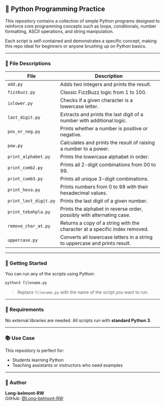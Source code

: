 ## 🐍 Python Programming Practice

This repository contains a collection of simple Python programs designed to reinforce core programming concepts such as loops, conditionals, number formatting, ASCII operations, and string manipulation.

Each script is self-contained and demonstrates a specific concept, making this repo ideal for beginners or anyone brushing up on Python basics.

---

### 📁 File Descriptions

| File                  | Description                                                                 |
| --------------------- | --------------------------------------------------------------------------- |
| `add.py`              | Adds two integers and prints the result.                                    |
| `fizzbuzz.py`         | Classic FizzBuzz logic from 1 to 100.                                       |
| `islower.py`          | Checks if a given character is a lowercase letter.                          |
| `last_digit.py`       | Extracts and prints the last digit of a number with additional logic.       |
| `pos_or_neg.py`       | Prints whether a number is positive or negative.                            |
| `pow.py`              | Calculates and prints the result of raising a number to a power.            |
| `print_alphabet.py`   | Prints the lowercase alphabet in order.                                     |
| `print_comb2.py`      | Prints all 2-digit combinations from 00 to 99.                              |
| `print_comb3.py`      | Prints all unique 3-digit combinations.                                     |
| `print_hexa.py`       | Prints numbers from 0 to 98 with their hexadecimal values.                  |
| `print_last_digit.py` | Prints the last digit of a given number.                                    |
| `print_tebahpla.py`   | Prints the alphabet in reverse order, possibly with alternating case.       |
| `remove_char_at.py`   | Returns a copy of a string with the character at a specific index removed.  |
| `uppercase.py`        | Converts all lowercase letters in a string to uppercase and prints result.  |

---

### 🚀 Getting Started

You can run any of the scripts using Python:

```bash
python3 filename.py
```

> Replace `filename.py` with the name of the script you want to run.

---

### 🧰 Requirements

No external libraries are needed. All scripts run with **standard Python 3**.

---

### 📚 Use Case

This repository is perfect for:

* Students learning Python  
* Teaching assistants or instructors who need examples

---

### 👤 Author

**Long-belmont-RW**  
GitHub: [@Long-belmont-RW](https://github.com/Long-belmont-RW)

